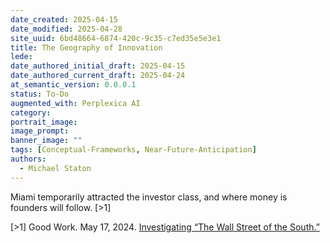 ```yaml
---
date_created: 2025-04-15
date_modified: 2025-04-28
site_uuid: 6bd48664-6874-420c-9c35-c7ed35e5e3e1
title: The Geography of Innovation
lede: 
date_authored_initial_draft: 2025-04-15
date_authored_current_draft: 2025-04-24
at_semantic_version: 0.0.0.1
status: To-Do
augmented_with: Perplexica AI
category: 
portrait_image: 
image_prompt: 
banner_image: ""
tags: [Conceptual-Frameworks, Near-Future-Anticipation]
authors:
  - Michael Staton
---
```


Miami temporarily attracted the investor class, and where money is founders will follow. [>1]

[>1] Good Work. May 17, 2024. [Investigating “The Wall Street of the South.”](https://www.youtube.com/watch?v=Xq9MmXRaSWQ)

